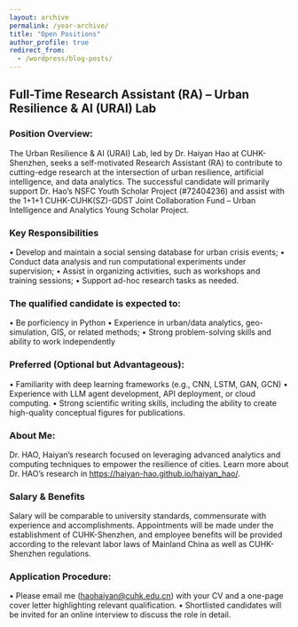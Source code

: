 ```yaml
---
layout: archive
permalink: /year-archive/
title: "Open Positions"
author_profile: true
redirect_from:
  - /wordpress/blog-posts/
---
```


## Full-Time Research Assistant (RA) – Urban Resilience & AI (URAI) Lab

### Position Overview:

The Urban Resilience & AI (URAI) Lab, led by Dr. Haiyan Hao at CUHK-Shenzhen, seeks a self-motivated Research Assistant (RA) to contribute to cutting-edge research at the intersection of urban resilience, artificial intelligence, and data analytics. The successful candidate will primarily support Dr. Hao’s NSFC Youth Scholar Project (#72404236) and assist with the 1+1+1 CUHK-CUHK(SZ)-GDST Joint Collaboration Fund – Urban Intelligence and Analytics Young Scholar Project.

### Key Responsibilities
•	Develop and maintain a social sensing database for urban crisis events;
•	Conduct data analysis and run computational experiments under supervision;
•	Assist in organizing activities, such as workshops and training sessions;
•	Support ad-hoc research tasks as needed.

### The qualified candidate is expected to:
•	Be porficiency in Python
•	Experience in urban/data analytics, geo-simulation, GIS, or related methods;
•	Strong problem-solving skills and ability to work independently

### Preferred (Optional but Advantageous):
•	Familiarity with deep learning frameworks (e.g., CNN, LSTM, GAN, GCN)
•	Experience with LLM agent development, API deployment, or cloud computing.
•	Strong scientific writing skills, including the ability to create high-quality conceptual figures for publications.

### About Me:
Dr. HAO, Haiyan’s research focused on leveraging advanced analytics and computing techniques to empower the resilience of cities. Learn more about Dr. HAO’s research in https://haiyan-hao.github.io/haiyan_hao/.

### Salary & Benefits

Salary will be comparable to university standards, commensurate with experience and accomplishments. Appointments will be made under the establishment of CUHK-Shenzhen, and employee benefits will be provided according to the relevant labor laws of Mainland China as well as CUHK-Shenzhen regulations.

### Application Procedure:
•	Please email me (haohaiyan@cuhk.edu.cn) with your CV and a one-page cover letter highlighting relevant qualification. 
•	Shortlisted candidates will be invited for an online interview to discuss the role in detail. 

